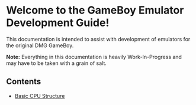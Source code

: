 # Welcome to the GameBoy Emulator Development Guide!
This documentation is intended to assist with development of emulators for the original DMG GameBoy.

**Note:** Everything in this documentation is heavily Work-In-Progress and may have to be taken with a grain of salt.

## Contents
 * [Basic CPU Structure](cpu)
